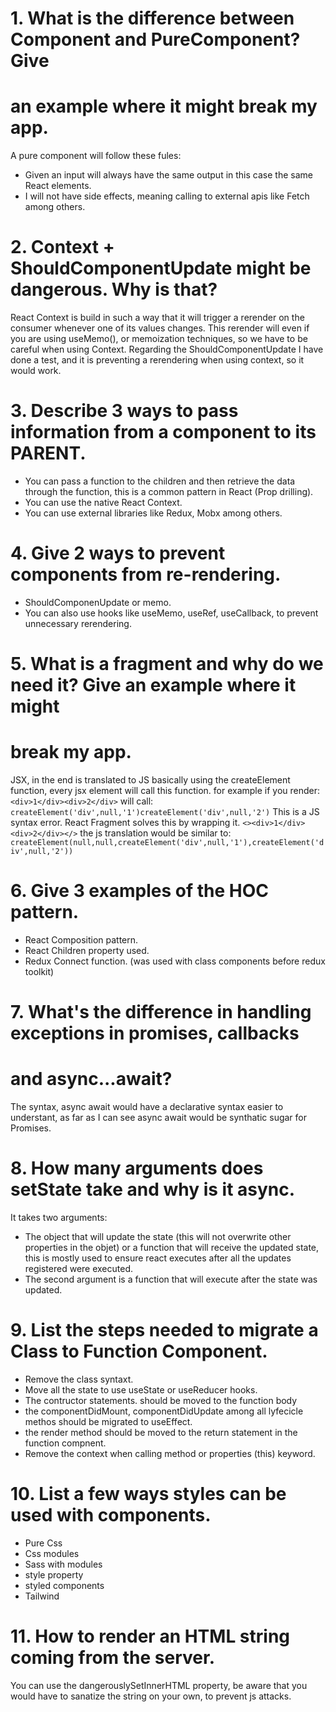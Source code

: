 # 1. What is the difference between Component and PureComponent? Give
# an example where it might break my app.
A pure component will follow these fules:
- Given an input will always have the same output in this case the same React elements.
- I will not have side effects, meaning calling to external apis like Fetch among others.

# 2. Context + ShouldComponentUpdate might be dangerous. Why is that?
React Context is build in such a way that it will trigger a rerender on the consumer whenever one of its values changes.
This rerender will even if you are using useMemo(), or memoization techniques, so we have to be careful when using Context.
Regarding the ShouldComponentUpdate I have done a test, and it is preventing a rerendering when using context, so it would work.
# 3. Describe 3 ways to pass information from a component to its PARENT.
- You can pass a function to the children and then retrieve the data through the function, this is a common pattern in React (Prop drilling).
- You can use the native React Context.
- You can use external libraries like Redux, Mobx among others.
# 4. Give 2 ways to prevent components from re-rendering.
- ShouldComponenUpdate or memo.
- You can also use hooks like useMemo, useRef, useCallback, to prevent unnecessary rerendering.
# 5. What is a fragment and why do we need it? Give an example where it might
# break my app.
JSX, in the end is translated to JS basically using the createElement function, every jsx element will call this function. for example if you render: 
`<div>1</div><div>2</div>`
will call:
`createElement('div',null,'1')createElement('div',null,'2')`
This is a JS syntax error.
React Fragment solves this by wrapping it.
`<><div>1</div><div>2</div></>`
the js translation would be similar to:
`createElement(null,null,createElement('div',null,'1'),createElement('div',null,'2'))`
# 6. Give 3 examples of the HOC pattern.
- React Composition pattern.
- React Children property used.
- Redux Connect function. (was used with class components before redux toolkit)
# 7. What's the difference in handling exceptions in promises, callbacks
# and async...await?
The syntax, async await would have a declarative syntax easier to understant, as far as I can see async await would be synthatic sugar for Promises.
# 8. How many arguments does setState take and why is it async.
It takes two arguments:
- The object that will update the state (this will not overwrite other properties in the objet) or a function that will receive the updated state, this is mostly used to ensure react executes after all the updates registered were executed.
- The second argument is a function that will execute after the state was updated.
# 9. List the steps needed to migrate a Class to Function Component.
- Remove the class syntaxt. 
- Move all the state to use useState or useReducer hooks.
- The contructor statements. should be moved to the function body
- the componentDidMount, componentDidUpdate among all lyfecicle methos should be migrated to useEffect.
- the render method should be moved to the return statement in the function compnent.
- Remove the context when calling method or properties (this) keyword.
# 10. List a few ways styles can be used with components.
- Pure Css
- Css modules
- Sass with modules
- style property
- styled components
- Tailwind

# 11. How to render an HTML string coming from the server.

You can use the dangerouslySetInnerHTML property, be aware that you would have to sanatize the string on your own, to prevent js attacks.